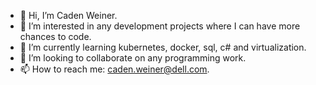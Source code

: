 - 👋 Hi, I’m Caden Weiner.
- 👀 I’m interested in any development projects where I can have more chances to code.
- 🌱 I’m currently learning kubernetes, docker, sql, c# and virtualization. 
- 💞️ I’m looking to collaborate on any programming work.
- 📫 How to reach me: caden.weiner@dell.com.

<!---
caden-at-dell/caden-at-dell is a ✨ special ✨ repository because its `README.md` (this file) appears on your GitHub profile.
You can click the Preview link to take a look at your changes.
--->
